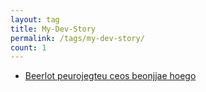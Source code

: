 ```yaml
---
layout: tag
title: My-Dev-Story
permalink: /tags/my-dev-story/
count: 1
---
```


- [Beerlot peurojegteu ceos beonjjae hoego](https://dev-ujin.github.io/my-dev-story/toy-project/beerlot-retrospective-1/)
